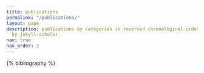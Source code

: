 ```yaml
---
title: publications
permalink: "/publications/"
layout: page
description: publications by categories in reversed chronological order. generated
  by jekyll-scholar.
nav: true
nav_order: 2
---
```


<!-- _pages/publications.md -->
<div class="publications">

{% bibliography %}

</div>
